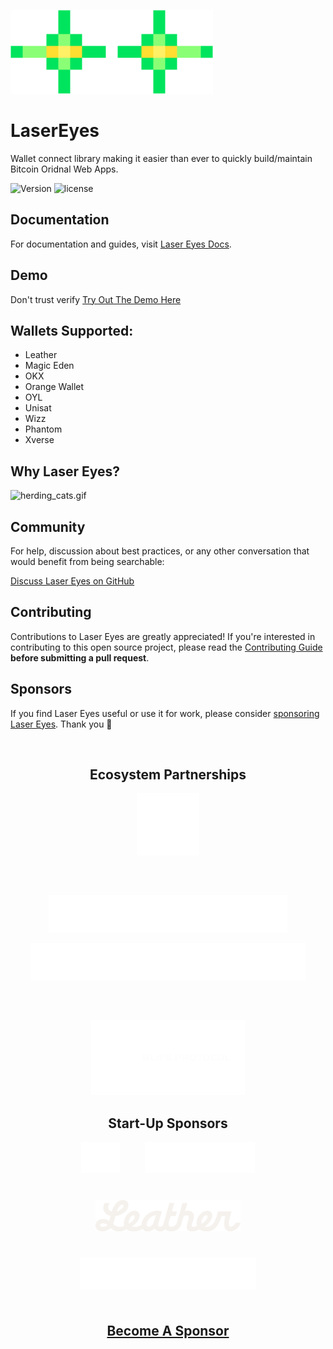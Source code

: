 ![lasereyes_logo](./.github/assets/lasereyes.png)

# LaserEyes

Wallet connect library making it easier than ever to quickly build/maintain Bitcoin Oridnal Web Apps.

![Version](https://img.shields.io/npm/v/@omnisat/lasereyes)
![license](https://img.shields.io/github/license/omnisat/lasereyes.svg?style=flat-square)

## Documentation

For documentation and guides, visit [Laser Eyes Docs](https://lasereyes.build/).

## Demo

Don't trust verify [Try Out The Demo Here](https://demo.lasereyes.build)

## Wallets Supported:

- Leather
- Magic Eden
- OKX
- Orange Wallet
- OYL
- Unisat
- Wizz
- Phantom
- Xverse

## Why Laser Eyes?
<img alt="herding_cats.gif" src="https://media.giphy.com/media/v1.Y2lkPTc5MGI3NjExbW92cmM4MDExcGE1NmJtZjhka2N3M25wNm4zeDR5cWQ4YzFnNzZiNiZlcD12MV9naWZzX3NlYXJjaCZjdD1n/7MIULHLEeZyKs/giphy.gif">



## Community

For help, discussion about best practices, or any other conversation that would benefit from being searchable:

[Discuss Laser Eyes on GitHub](https://github.com/omnisat/lasereyes/discussions)

## Contributing

Contributions to Laser Eyes are greatly appreciated! If you're interested in contributing to this open source project, please read the [Contributing Guide](https://www.lasereyes.build/docs/contributing) **before submitting a pull request**.

## Sponsors

If you find Laser Eyes useful or use it for work, please consider [sponsoring Laser Eyes](https://github.com/sponsors/omnisat). Thank you 🙏

<br/>

<h2 style="text-align: center;">Ecosystem Partnerships</h2>
<p style="display: flex; justify-content: center; align-items: center; gap: 60px; flex-wrap: wrap;">
  <a href="https://www.utxo.management/">
    <picture>
      <source media="(prefers-color-scheme: dark)" srcset="./.github/assets/utxo.svg">
      <img alt="UTXO Management" src="./.github/assets/utxo.svg" width="auto" height="100">
    </picture>
  </a>
  <a href="https://ordinalsbot.com/">
    <picture>
      <source media="(prefers-color-scheme: dark)" srcset="./.github/assets/ordinals-bot.svg">
      <img alt="Ordinals Bot" src="./.github/assets/ordinals-bot.svg" width="auto" height="60">
    </picture>
  </a>
</p>
<p style="display: flex; justify-content: center; align-items: center; gap: 60px; flex-wrap: wrap;">
  <a href="https://l1f.io/">
    <picture>
      <source media="(prefers-color-scheme: dark)" srcset="./.github/assets/l1f.svg">
      <img alt="L1F" src="./.github/assets/l1f.svg" width="auto" height="60">
    </picture>
  </a>
  <a href="https://x.com/BLIFEProtocol">
    <picture>
      <source media="(prefers-color-scheme: dark)" srcset="./.github/assets/blife.svg">
      <img alt="L1F" src="./.github/assets/blife.svg" width="auto" height="120">
    </picture>
  </a>
</p>

<h2 style="text-align: center;">Start-Up Sponsors</h2>
<p style="display: flex; justify-content: center; align-items: center; gap: 40px; flex-wrap: wrap;">
  <a href="https://www.seizectrl.io/">
    <picture>
      <source media="(prefers-color-scheme: dark)" srcset="./.github/assets/ctrl.svg">
      <img alt="Seize CTRL" src="./.github/assets/ctrl.svg" width="auto" height="50">
    </picture>
  </a>
  <a href="https://satsventures.com/">
    <picture>
      <source media="(prefers-color-scheme: dark)" srcset="./.github/assets/sats-ventures.svg">
      <img alt="Seize CTRL" src="./.github/assets/sats-ventures.svg" width="auto" height="50">
    </picture>
  </a>
  <a href="https://leather.io/">
    <picture>
      <source media="(prefers-color-scheme: dark)" srcset="./.github/assets/leather.svg">
      <img alt="Leather" src="./.github/assets/leather.svg" width="auto" height="50">
    </picture>
  </a>
  <a href="https://www.orangecrypto.com/">
    <picture>
      <source media="(prefers-color-scheme: dark)" srcset="./.github/assets/orangewallet.svg">
      <img alt="Orange Wallet" src="./.github/assets/orangewallet.svg" width="auto" height="50">
    </picture>
  </a>
</p>
<br>

<h4 style="text-align: center; font-size: 1.5em; margin-top: 20px; margin-bottom: 20px;">
  <a href="https://github.com/sponsors/omnisat">Become A Sponsor</a>
</h4>
